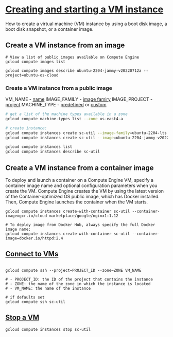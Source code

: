 # [Creating and starting a VM instance](https://cloud.google.com/compute/docs/instances/create-start-instance)
How to create a virtual machine (VM) instance by using a boot disk image, a boot disk snapshot, or a container image.


## Create a VM instance from an image

```shell
# View a list of public images available on Compute Engine
gcloud compute images list

gcloud compute images describe ubuntu-2204-jammy-v20220712a --project=ubuntu-os-cloud
```

### Create a VM instance from a public image
VM_NAME - [name](https://cloud.google.com/compute/docs/naming-resources#resource-name-format)
IMAGE_FAMILY - [image famiry](https://cloud.google.com/compute/docs/images/os-details#general-info)
IMAGE_PROJECT - [project](https://cloud.google.com/compute/docs/images/os-details#general-info)
MACHINE_TYPE - [predefined](https://cloud.google.com/compute/docs/machine-types) or [custom](https://cloud.google.com/compute/docs/instances/creating-instance-with-custom-machine-type)

```sh
# get a list of the machine types available in a zone
gcloud compute machine-types list --zone us-east4-a

# create instance:
gcloud compute instances create sc-util --image-family=ubuntu-2204-lts --image-project=ubuntu-os-cloud --machine-type=e2-micro
gcloud compute instances create sc-util --image=ubuntu-2204-jammy-v20220712a --image-project=ubuntu-os-cloud --machine-type=e2-micro

gcloud compute instances list
gcloud compute instances describe sc-util
```

## Create a VM instance from a container image
To deploy and launch a container on a Compute Engine VM, specify a container image name and optional configuration parameters when you create the VM. 
Compute Engine creates the VM by using the latest version of the Container-optimized OS public image, which has Docker installed. 
Then, Compute Engine launches the container when the VM starts.


```shell
gcloud compute instances create-with-container sc-util --container-image=gcr.io/cloud-marketplace/google/nginx1:1.12

# To deploy image from Docker Hub, always specify the full Docker image name:
gcloud compute instances create-with-container sc-util --container-image=docker.io/httpd:2.4
```

## [Connect to VMs](https://cloud.google.com/compute/docs/instances/connecting-to-instance)
```shell

gcloud compute ssh --project=PROJECT_ID --zone=ZONE VM_NAME

# - PROJECT_ID: the ID of the project that contains the instance
# - ZONE: the name of the zone in which the instance is located
# - VM_NAME: the name of the instance

# if defaults set
gcloud compute ssh sc-util
```

## [Stop a VM](https://cloud.google.com/compute/docs/instances/stop-start-instance)
```shell
gcloud compute instances stop sc-util
```
